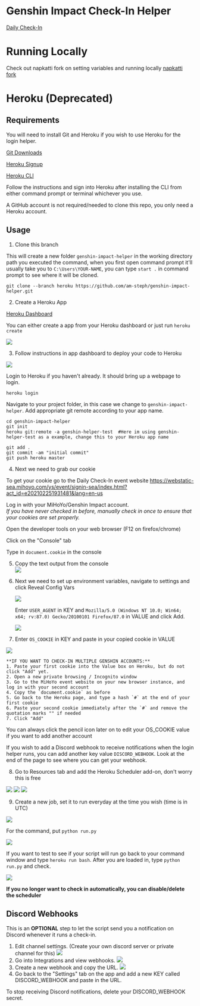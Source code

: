 # Genshin Impact Check-In Helper

[Daily Check-In](https://webstatic-sea.mihoyo.com/ys/event/signin-sea/index.html?act_id=e202102251931481&lang=en-us)

# Running Locally

Check out napkatti fork on setting variables and running locally
[napkatti fork](https://github.com/napkatti/genshin-impact-helper/tree/master)

# Heroku (Deprecated)

## Requirements
You will need to install Git and Heroku if you wish to use Heroku for the login helper.

[Git Downloads](https://git-scm.com/downloads)

[Heroku Signup](https://signup.heroku.com/)

[Heroku CLI](https://devcenter.heroku.com/articles/getting-started-with-python#set-up)

Follow the instructions and sign into Heroku after installing the CLI from either command prompt or terminal whichever you use.

A GitHub account is not required/needed to clone this repo, you only need a Heroku account.

## Usage

1. Clone this branch

This will create a new folder `genshin-impact-helper` in the working directory path you executed the command, when you first open command prompt it'll usually take you to `C:\Users\YOUR-NAME`, you can type `start .` in command prompt to see where it will be cloned.

```
git clone --branch heroku https://github.com/am-steph/genshin-impact-helper.git
```


2. Create a Heroku App

  [Heroku Dashboard](https://dashboard.heroku.com/apps)

  You can either create a app from your Heroku dashboard or just run `heroku create`

  ![](https://i.imgur.com/iqbP3Ah.png)


3. Follow instructions in app dashboard to deploy your code to Heroku

  ![](https://i.imgur.com/v0fgQ31.png)

  Login to Heroku if you haven't already. It should bring up a webpage to login.
  ```
  heroku login
  ```
  Navigate to your project folder, in this case we change to `genshin-impact-helper`. Add appropriate git remote according to your app name.
  ```
  cd genshin-impact-helper
  git init
  heroku git:remote -a genshin-helper-test  #Here im using genshin-helper-test as a example, change this to your Heroku app name
  ```

  ```
  git add .
  git commit -am "initial commit"
  git push heroku master
  ```


4. Next we need to grab our cookie

  To get your cookie go to the Daily Check-In event website https://webstatic-sea.mihoyo.com/ys/event/signin-sea/index.html?act_id=e202102251931481&lang=en-us

  Log in with your MiHoYo/Genshin Impact account.  
   *If you have never checked in before, manually check in once to ensure that your cookies are set properly.*

   Open the developer tools on your web browser (F12 on firefox/chrome)

   Click on the "Console" tab

   Type in `document.cookie` in the console
   
5. Copy the text output from the console  
   ![](https://imgur.com/eWP1OyO.png)

6. Next we need to set up environment variables, navigate to settings and click Reveal Config  Vars

   ![](https://i.imgur.com/5fBviLV.png)

   Enter `USER_AGENT` in KEY and `Mozilla/5.0 (Windows NT 10.0; Win64; x64; rv:87.0) Gecko/20100101 Firefox/87.0` in VALUE and click Add.
   
    ![](https://i.imgur.com/U592b4t.png)

7. Enter `OS_COOKIE` in KEY and paste in your copied cookie in VALUE

  ![](https://i.imgur.com/POIwX3J.png)
    
    **IF YOU WANT TO CHECK-IN MULTIPLE GENSHIN ACCOUNTS:**
    1. Paste your first cookie into the Value box on Heroku, but do not click "Add" yet.
    2. Open a new private browsing / Incognito window
    3. Go to the MiHoYo event website on your new browser instance, and log in with your second account
    4. Copy the `document.cookie` as before
    5. Go back to the Heroku page, and type a hash `#` at the end of your first cookie
    6. Paste your second cookie immediately after the `#` and remove the quotation marks "" if needed
    7. Click "Add"


  You can always click the pencil icon later on to edit your OS_COOKIE value if you want to add another account

  If you wish to add a Discord webhook to receive notifications when the login helper runs, you can add another key value `DISCORD_WEBHOOK`. Look at the end of the page to see where you can get your webhook.

8. Go to Resources tab and add the Heroku Scheduler add-on, don't worry this is free

  ![](https://i.imgur.com/q8GXou0.png)
  ![](https://i.imgur.com/zYpVcBN.png)
  ![](https://i.imgur.com/7SP6tQu.png)

9. Create a new job, set it to run everyday at the time you wish (time is in UTC)

  ![](https://i.imgur.com/sbYkhcX.png)

  For the command, put `python run.py`

  ![](https://i.imgur.com/Co9dyvP.png)

If you want to test to see if your script will run go back to your command window and type `heroku run bash`. After you are loaded in, type `python run.py` and check.

![](https://i.imgur.com/MCPBp6J.png)

**If you no longer want to check in automatically, you can disable/delete the scheduler**


## Discord Webhooks
This is an **OPTIONAL** step to let the script send you a notification on Discord whenever it runs a check-in.

1. Edit channel settings. (Create your own discord server or private channel for this)
   ![](https://i.imgur.com/Q0KFNzv.png)
2. Go into Integrations and view webhooks.
   ![](https://i.imgur.com/Z4pfACE.png)
3. Create a new webhook and copy the URL.
   ![](https://i.imgur.com/b3ZL3m3.png)
4. Go back to the "Settings" tab on the app and add a new KEY called DISCORD_WEBHOOK and paste in the URL.

To stop receiving Discord notifications, delete your DISCORD_WEBHOOK secret.


